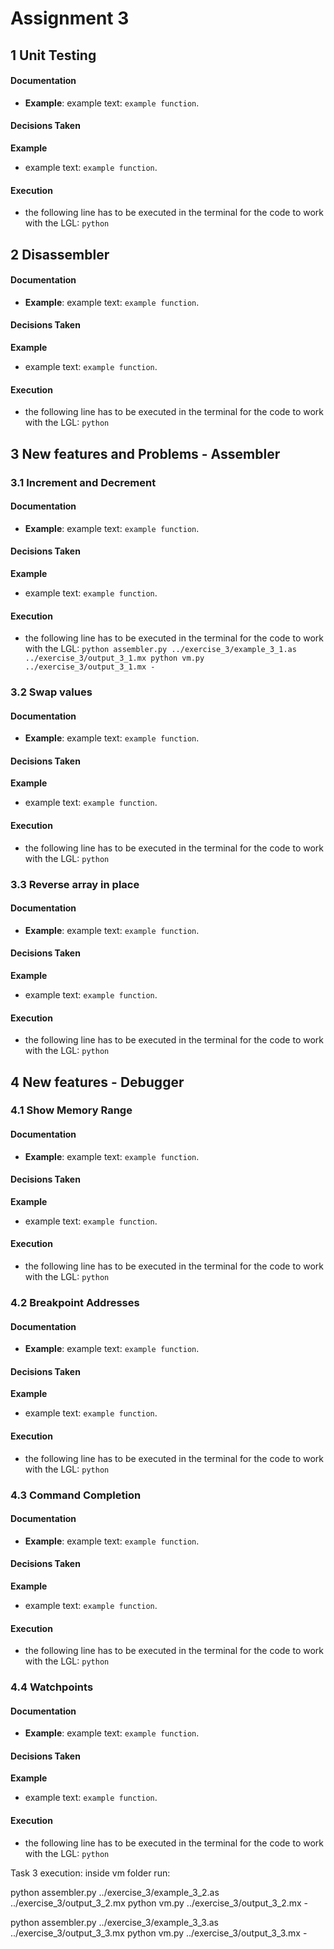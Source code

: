 # Assignment 3

## 1 Unit Testing

#### Documentation

-   **Example**: example text: `example function`.

#### Decisions Taken

**Example**

-   example text: `example function`.

#### Execution

-   the following line has to be executed in the terminal for the code to work with the LGL: `python`

## 2 Disassembler

#### Documentation

-   **Example**: example text: `example function`.

#### Decisions Taken

**Example**

-   example text: `example function`.

#### Execution

-   the following line has to be executed in the terminal for the code to work with the LGL: `python`

## 3 New features and Problems - Assembler

### 3.1 Increment and Decrement

#### Documentation

-   **Example**: example text: `example function`.

#### Decisions Taken

**Example**

-   example text: `example function`.

#### Execution

-   the following line has to be executed in the terminal for the code to work with the LGL: `python assembler.py ../exercise_3/example_3_1.as ../exercise_3/output_3_1.mx python vm.py ../exercise_3/output_3_1.mx -`

### 3.2 Swap values

#### Documentation

-   **Example**: example text: `example function`.

#### Decisions Taken

**Example**

-   example text: `example function`.

#### Execution

-   the following line has to be executed in the terminal for the code to work with the LGL: `python`

### 3.3 Reverse array in place

#### Documentation

-   **Example**: example text: `example function`.

#### Decisions Taken

**Example**

-   example text: `example function`.

#### Execution

-   the following line has to be executed in the terminal for the code to work with the LGL: `python`

## 4 New features - Debugger

### 4.1 Show Memory Range

#### Documentation

-   **Example**: example text: `example function`.

#### Decisions Taken

**Example**

-   example text: `example function`.

#### Execution

-   the following line has to be executed in the terminal for the code to work with the LGL: `python`

### 4.2 Breakpoint Addresses

#### Documentation

-   **Example**: example text: `example function`.

#### Decisions Taken

**Example**

-   example text: `example function`.

#### Execution

-   the following line has to be executed in the terminal for the code to work with the LGL: `python`

### 4.3 Command Completion

#### Documentation

-   **Example**: example text: `example function`.

#### Decisions Taken

**Example**

-   example text: `example function`.

#### Execution

-   the following line has to be executed in the terminal for the code to work with the LGL: `python`

### 4.4 Watchpoints

#### Documentation

-   **Example**: example text: `example function`.

#### Decisions Taken

**Example**

-   example text: `example function`.

#### Execution

-   the following line has to be executed in the terminal for the code to work with the LGL: `python`

Task 3 execution:
inside vm folder run:

python assembler.py ../exercise_3/example_3_2.as ../exercise_3/output_3_2.mx
python vm.py ../exercise_3/output_3_2.mx -

python assembler.py ../exercise_3/example_3_3.as ../exercise_3/output_3_3.mx
python vm.py ../exercise_3/output_3_3.mx -
